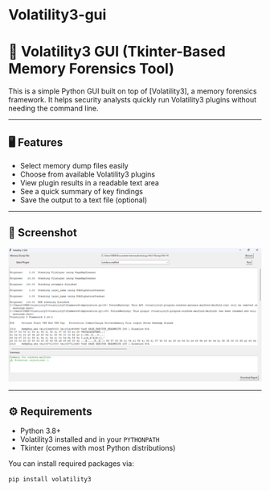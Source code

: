 # Volatility3-gui

# 🧪 Volatility3 GUI (Tkinter-Based Memory Forensics Tool)

This is a simple Python GUI built on top of [Volatility3], a memory forensics framework. It helps security analysts quickly run Volatility3 plugins without needing the command line.

---

## 🖥️ Features

- Select memory dump files easily
- Choose from available Volatility3 plugins
- View plugin results in a readable text area
- See a quick summary of key findings
- Save the output to a text file (optional)

---

## 📸 Screenshot

![Volatility3 GUI Demo](screenshots/gui_demo.png)

---

## ⚙️ Requirements

- Python 3.8+
- Volatility3 installed and in your `PYTHONPATH`
- Tkinter (comes with most Python distributions)

You can install required packages via:

```bash
pip install volatility3
